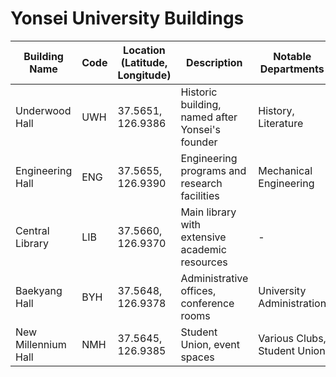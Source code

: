 # Yonsei University Buildings

| Building Name       | Code  | Location (Latitude, Longitude) | Description                                         | Notable Departments          |
|---------------------|-------|--------------------------------|-----------------------------------------------------|-------------------------------|
| Underwood Hall      | UWH   | 37.5651, 126.9386             | Historic building, named after Yonsei's founder     | History, Literature           |
| Engineering Hall    | ENG   | 37.5655, 126.9390             | Engineering programs and research facilities        | Mechanical Engineering        |
| Central Library     | LIB   | 37.5660, 126.9370             | Main library with extensive academic resources      | -                             |
| Baekyang Hall       | BYH   | 37.5648, 126.9378             | Administrative offices, conference rooms            | University Administration     |
| New Millennium Hall | NMH   | 37.5645, 126.9385             | Student Union, event spaces                         | Various Clubs, Student Union  |
